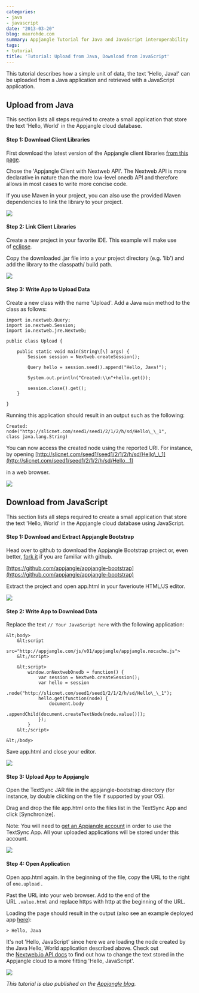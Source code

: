 ```yaml
---
categories:
- java
- javascript
date: "2013-03-20"
blog: maxrohde.com
summary: Appjangle Tutorial for Java and JavaScript interoperability
tags:
- tutorial
title: 'Tutorial: Upload from Java, Download from JavaScript'
---
```


This tutorial describes how a simple unit of data, the text 'Hello, Java!' can be uploaded from a Java application and retrieved with a JavaScript application.

## Upload from Java

This section lists all steps required to create a small application that store the text 'Hello, World' in the Appjangle cloud database.

#### Step 1: Download Client Libraries

First download the latest version of the Appjangle client libraries [from this page](http://appjangle.com/build#clientLibraries).

Chose the 'Appjangle Client with Nextweb API'. The Nextweb API is more declarative in nature than the more low-level onedb API and therefore allows in most cases to write more concise code.

If you use Maven in your project, you can also use the provided Maven dependencies to link the library to your project.

[![](images/scr-download-java-library.PNG)](http://dl.dropbox.com/u/957046/static/assets/1210/scr-download-java-library.PNG)

#### Step 2: Link Client Libraries

Create a new project in your favorite IDE. This example will make use of [eclipse](http://eclipse.org/).

Copy the downloaded .jar file into a your project directory (e.g. 'lib') and add the library to the classpath/ build path.

[![](images/scr-appjangle-link-libraries.PNG)](http://dl.dropbox.com/u/957046/static/assets/1210/scr-appjangle-link-libraries.PNG)

#### Step 3: Write App to Upload Data

Create a new class with the name 'Upload'. Add a Java `main` method to the class as follows:

```
import io.nextweb.Query;
import io.nextweb.Session;
import io.nextweb.jre.Nextweb;

public class Upload {

    public static void main(String\[\] args) {
        Session session = Nextweb.createSession();

        Query hello = session.seed().append("Hello, Java!");

        System.out.println("Created:\\n"+hello.get());

        session.close().get();
    }

}
```

Running this application should result in an output such as the following:

```
Created:
node("http://slicnet.com/seed1/seed1/2/1/2/h/sd/Hello\_\_1",
class java.lang.String)
```

You can now access the created node using the reported URI. For instance, by opening [http://slicnet.com/seed1/seed1/2/1/2/h/sd/Hello\_\_1](http://slicnet.com/seed1/seed1/2/1/2/h/sd/Hello__1)

in a web browser.

[![](images/scr-appjangle-hello-java.PNG)](http://dl.dropbox.com/u/957046/static/assets/1210/scr-appjangle-hello-java.PNG)

## Download from JavaScript

This section lists all steps required to create a small application that store the text 'Hello, World' in the Appjangle cloud database using JavaScript.

#### Step 1: Download and Extract Appjangle Bootstrap

Head over to github to download the Appjangle Bootstrap project or, even better, [fork it](https://github.com/appjangle/appjangle-bootstrap/fork) if you are familiar with github.

[https://github.com/appjangle/appjangle-bootstrap](https://github.com/appjangle/appjangle-bootstrap)

Extract the project and open app.html in your faverioute HTML/JS editor.

[![](images/scr-appjangle-bootstrap-download.PNG)](https://dl.dropbox.com/u/957046/static/assets/1210/scr-appjangle-bootstrap-download.PNG)

#### Step 2: Write App to Download Data


Replace the text `// Your JavaScript here` with the following application:

```
&lt;body>
    &lt;script
        src="http://appjangle.com/js/v01/appjangle/appjangle.nocache.js">
    &lt;/script>

    &lt;script>
        window.onNextwebOnedb = function() {
            var session = Nextweb.createSession();
            var hello = session
                    .node("http://slicnet.com/seed1/seed1/2/1/2/h/sd/Hello\_\_1");
            hello.get(function(node) {
                document.body
                        .appendChild(document.createTextNode(node.value()));
            });
        }
    &lt;/script>

&lt;/body>
```

Save app.html and close your editor.

[![](images/scr-appjangle-edit-bootstrap.PNG)](http://dl.dropbox.com/u/957046/static/assets/1210/scr-appjangle-edit-bootstrap.PNG)

#### Step 3: Upload App to Appjangle

Open the TextSync JAR file in the appjangle-bootstrap directory (for instance, by double clicking on the file if supported by your OS).

Drag and drop the file app.html onto the files list in the TextSync App and click \[Synchronize\].

Note: You will need to [get an Appjangle account](http://appjangle.com/singup) in order to use the TextSync App. All your uploaded applications will be stored under this account.

[![](images/scr-appjangle-upload-textsync.PNG)](http://dl.dropbox.com/u/957046/static/assets/1210/scr-appjangle-upload-textsync.PNG)

#### Step 4: Open Application

Open app.html again. In the beginning of the file, copy the URL to the right of `one.upload` .

Past the URL into your web browser. Add to the end of the URL `.value.html` and replace https with http at the beginning of the URL.

Loading the page should result in the output (also see an example deployed app [here](http://u1.linnk.it/qc8sbw/usr/apps/textsync/docs/hello-javascript-001.value.html)):

```
> Hello, Java
```

It's not 'Hello, JavaScript' since here we are loading the node created by the Java Hello, World application described above. Check out the [Nextweb.io API docs](http://nextweb.io/) to find out how to change the text stored in the Appjangle cloud to a more fitting 'Hello, JavaScript'.

[![](images/scr-appjangle-javascript-deployed.PNG)](http://dl.dropbox.com/u/957046/static/assets/1210/scr-appjangle-javascript-deployed.PNG)

_This tutorial is also published on the [Appjangle blog](http://appjangle.blogspot.com/2013/03/tutorial-upload-from-java-download-from.html)._